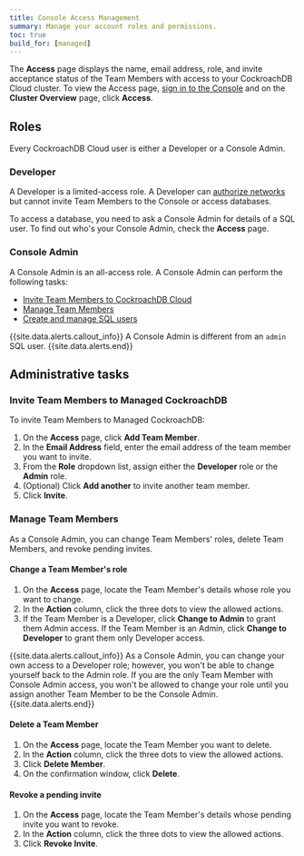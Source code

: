 ```yaml
---
title: Console Access Management
summary: Manage your account roles and permissions.
toc: true
build_for: [managed]
---
```


The **Access** page displays the name, email address, role, and invite acceptance status of the Team Members with access to your CockroachDB Cloud cluster. To view the Access page, [sign in to the Console](managed-sign-up-for-a-cluster.html#sign-in) and on the **Cluster Overview** page, click **Access**.

<Screenshot here>

## Roles

Every CockroachDB Cloud user is either a Developer or a Console Admin.

### Developer

A Developer is a limited-access role. A Developer can [authorize networks](managed-connect-to-your-cluster.html#step-1-authorize-your-network) but cannot invite Team Members to the Console or access databases.

To access a database, you need to ask a Console Admin for details of a SQL user. To find out who's your Console Admin, check the **Access** page.

### Console Admin

A Console Admin is an all-access role. A Console Admin can perform the following tasks:

- [Invite Team Members to CockroachDB Cloud](#invite-team-members-to-cockroachdb-cloud)
- [Manage Team Members](#manage-team-members)
- [Create and manage SQL users](managed-connect-to-your-cluster.html#step-2-create-a-sql-user)

{{site.data.alerts.callout_info}}
A Console Admin is different from an `admin` SQL user.
{{site.data.alerts.end}}

## Administrative tasks

### Invite Team Members to Managed CockroachDB

To invite Team Members to Managed CockroachDB:

1. On the **Access** page, click **Add Team Member**.
2. In the **Email Address** field, enter the email address of the team member you want to invite.
3. From the **Role** dropdown list, assign either the **Developer** role or the **Admin** role.
4. (Optional) Click **Add another** to invite another team member.
4. Click **Invite**.

### Manage Team Members

As a Console Admin, you can change Team Members' roles, delete Team Members, and revoke pending invites.

#### Change a Team Member's role

1. On the **Access** page, locate the Team Member's details whose role you want to change.
2. In the **Action** column, click the three dots to view the allowed actions.
3. If the Team Member is a Developer, click **Change to Admin** to grant them Admin access. If the Team Member is an Admin, click **Change to Developer** to grant them only Developer access.

{{site.data.alerts.callout_info}}
As a Console Admin, you can change your own access to a Developer role; however, you won't be able to change yourself back to the Admin role. If you are the only Team Member with Console Admin access, you won't be allowed to change your role until you assign another Team Member to be the Console Admin.
{{site.data.alerts.end}}

#### Delete a Team Member

1. On the **Access** page, locate the Team Member you want to delete.
2. In the **Action** column, click the three dots to view the allowed actions.
3. Click **Delete Member**.
4. On the confirmation window, click **Delete**.

#### Revoke a pending invite

1. On the **Access** page, locate the Team Member's details whose pending invite you want to revoke.
2. In the **Action** column, click the three dots to view the allowed actions.
3. Click **Revoke Invite**.
